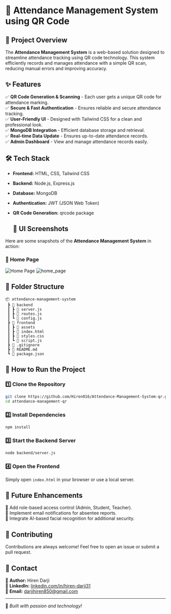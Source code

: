 # 📌 Attendance Management System using QR Code

## 🚀 Project Overview
The **Attendance Management System** is a web-based solution designed to streamline attendance tracking using QR code technology. This system efficiently records and manages attendance with a simple QR scan, reducing manual errors and improving accuracy.

## ✨ Features
✅ **QR Code Generation & Scanning** - Each user gets a unique QR code for attendance marking.  
✅ **Secure & Fast Authentication** - Ensures reliable and secure attendance tracking.  
✅ **User-Friendly UI** - Designed with Tailwind CSS for a clean and professional look.  
✅ **MongoDB Integration** - Efficient database storage and retrieval.  
✅ **Real-time Data Update** - Ensures up-to-date attendance records.  
✅ **Admin Dashboard** - View and manage attendance records easily.  

## 🛠️ Tech Stack
- **Frontend:** HTML, CSS, Tailwind CSS  
- **Backend:** Node.js, Express.js  
- **Database:** MongoDB  
- **Authentication:** JWT (JSON Web Token)  
- **QR Code Generation:** qrcode package


  ## 📸 UI Screenshots
Here are some snapshots of the **Attendance Management System** in action:

### 🔹 **Home Page**
![Home Page](screenshots/home_page.jpg)
![home_page](https://github.com/user-attachments/assets/c27964af-7da4-4026-aa8f-4cef14ce276c)




## 📂 Folder Structure
```
📦 attendance-management-system
 ┣ 📂 backend
 ┃ ┣ 📜 server.js
 ┃ ┣ 📜 routes.js
 ┃ ┗ 📜 config.js
 ┣ 📂 frontend
 ┃ ┣ 📂 assets
 ┃ ┣ 📜 index.html
 ┃ ┣ 📜 styles.css
 ┃ ┗ 📜 script.js
 ┣ 📜 .gitignore
 ┣ 📜 README.md
 ┗ 📜 package.json
```

## 🎯 How to Run the Project
### 1️⃣ Clone the Repository
```sh
git clone https://github.com/Hiren016/Attendance-Management-System-qr.git
cd attendance-management-qr
```

### 2️⃣ Install Dependencies
```sh
npm install
```

### 3️⃣ Start the Backend Server
```sh
node backend/server.js
```

### 4️⃣ Open the Frontend
Simply open `index.html` in your browser or use a local server.

## 🚀 Future Enhancements
🔹 Add role-based access control (Admin, Student, Teacher).  
🔹 Implement email notifications for absentee reports.  
🔹 Integrate AI-based facial recognition for additional security.  

## 🤝 Contributing
Contributions are always welcome! Feel free to open an issue or submit a pull request.


## 📧 Contact
📌 **Author:** Hiren Darji  
📌 **LinkedIn:** [linkedin.com/in/hiren-darji31](https://linkedin.com/in/hiren-darji31)  
📌 **Email:** darjihiren850@gmail.com  

---
🚀 _Built with passion and technology!_
